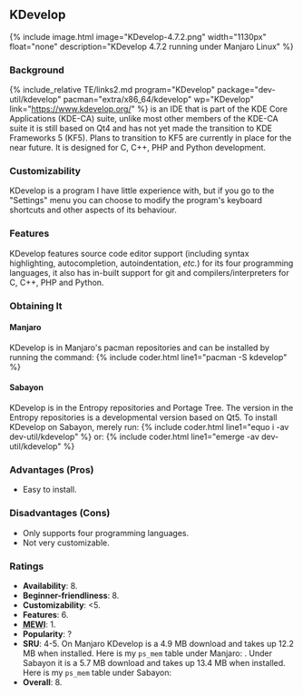 ## KDevelop
{% include image.html image="KDevelop-4.7.2.png" width="1130px" float="none" description="KDevelop 4.7.2 running under Manjaro Linux" %}

### Background
{% include_relative TE/links2.md program="KDevelop" package="dev-util/kdevelop" pacman="extra/x86_64/kdevelop" wp="KDevelop" link="https://www.kdevelop.org/" %} is an IDE that is part of the KDE Core Applications (KDE-CA) suite, unlike most other members of the KDE-CA suite it is still based on Qt4 and has not yet made the transition to KDE Frameworks 5 (KF5). Plans to transition to KF5 are currently in place for the near future. It is designed for C, C++, PHP and Python development.

### Customizability
KDevelop is a program I have little experience with, but if you go to the "Settings" menu you can choose to modify the program's keyboard shortcuts and other aspects of its behaviour.

### Features
KDevelop features source code editor support (including syntax highlighting, autocompletion, autoindentation, *etc.*) for its four programming languages, it also has in-built support for git and compilers/interpreters for C, C++, PHP and Python.

### Obtaining It
#### Manjaro
KDevelop is in Manjaro's pacman repositories and can be installed by running the command:
{% include coder.html line1="pacman -S kdevelop" %}

#### Sabayon
KDevelop is in the Entropy repositories and Portage Tree. The version in the Entropy repositories is a developmental version based on Qt5. To install KDevelop on Sabayon, merely run:
{% include coder.html line1="equo i -av dev-util/kdevelop" %}
or:
{% include coder.html line1="emerge -av dev-util/kdevelop" %}

### Advantages (Pros)
* Easy to install.

### Disadvantages (Cons)
* Only supports four programming languages.
* Not very customizable.

### Ratings
<ul>
  <li><strong>Availability</strong>: 8.</li>
  <li><strong>Beginner-friendliness</strong>: 8.</li>
  <li><strong>Customizability</strong>: &lt;5.</li>
  <li><strong>Features</strong>: 6.</li>
  <li><abbr title="My Experience With It"><strong>MEWI</strong></abbr>: 1.</li>
  <li><strong>Popularity</strong>: ?</li>
  <li><strong>SRU</strong>: 4-5. On Manjaro KDevelop is a 4.9 MB download and takes up 12.2 MB when installed. Here is my <code>ps_mem</code> table under Manjaro: <script src="/js/36795a1d8cdbc72bdd1f.js"></script>. Under Sabayon it is a 5.7 MB download and takes up 13.4 MB when installed. Here is my <code>ps_mem</code> table under Sabayon: <script src="/js/6899e31f999156e85ea2.js"></script></li>
  <li><strong>Overall</strong>: 8.</li>
</ul>
